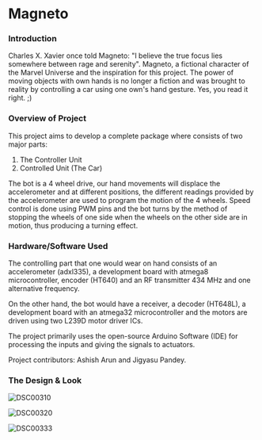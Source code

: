 # Magneto

### Introduction

Charles X. Xavier once told Magneto: "I believe the true focus lies somewhere between rage and serenity". Magneto, a fictional character of the Marvel Universe and the inspiration for this project. The power of moving objects with own hands is no longer a fiction and was brought to reality by controlling a car using one own's hand gesture. Yes, you read it right. ;)

### Overview of Project

This project aims to develop a complete package where consists of two major parts:
 1. The Controller Unit 
 2. Controlled Unit (The Car)

The bot is a 4 wheel drive, our hand movements will displace the accelerometer and at different positions, the different readings provided by the accelerometer are used to program the motion of the 4 wheels. Speed control is done using PWM pins and the bot turns by the method of stopping the wheels of one side when the wheels on the other side are in motion, thus producing a turning effect.

### Hardware/Software Used

The controlling part that one would wear on hand consists of an accelerometer (adxl335), a development board with atmega8 microcontroller, encoder (HT640) and an RF transmitter 434 MHz and one alternative frequency.

On the other hand, the bot would have a receiver, a decoder (HT648L), a development board with an atmega32 microcontroller and the motors are driven using two L239D motor driver ICs.

The project primarily uses the open-source Arduino Software (IDE) for processing the inputs and giving the signals to actuators.

Project contributors: Ashish Arun and Jigyasu Pandey.

### The Design & Look

![DSC00310](https://user-images.githubusercontent.com/6632266/198821709-faaa9780-da20-494a-9bca-dfac258ffbb6.JPG)

![DSC00320](https://user-images.githubusercontent.com/6632266/198821718-63f18b97-52ad-4802-be3b-52348539b6cf.JPG)

![DSC00333](https://user-images.githubusercontent.com/6632266/198821754-3c102a9d-8d6f-461b-a71a-c6acf072c5c3.JPG)
